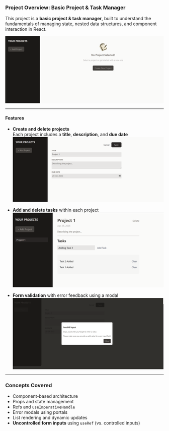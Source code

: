 ### Project Overview: Basic Project & Task Manager

This project is a **basic project & task manager**, built to understand the fundamentals of managing state, nested data structures, and component interaction in React.

![No projects](./src/assets/NoProjects.png)

---

#### Features

- **Create and delete projects**  
  Each project includes a **title**, **description**, and **due date**  
  ![Add Project](./src/assets/AddProject.png)

- **Add and delete tasks** within each project  
  ![Project View](./src/assets/ProjectView.png)

- **Form validation** with error feedback using a modal  
  ![Error Modal](./src/assets/ErrorModal.png)

---

### Concepts Covered

- Component-based architecture
- Props and state management
- Refs and `useImperativeHandle`
- Error modals using portals
- List rendering and dynamic updates
- **Uncontrolled form inputs** using `useRef` (vs. controlled inputs)
